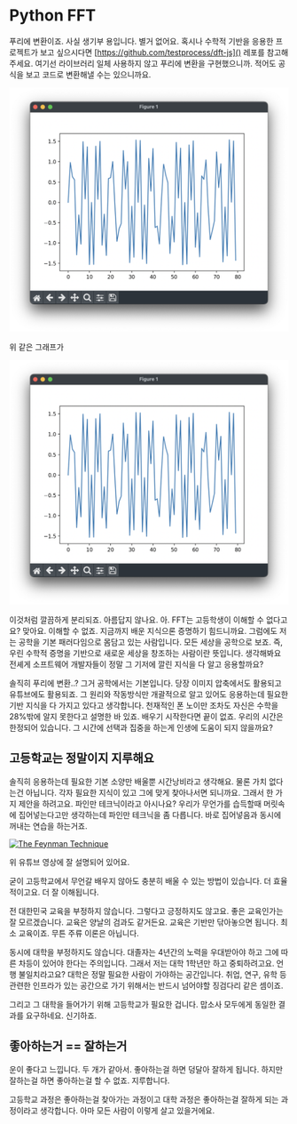 # Python FFT

푸리에 변환이죠. 사실 생기부 용입니다. 별거 없어요. 혹시나 수학적 기반을 응용한 프로젝트가 보고 싶으시다면 [https://github.com/testprocess/dft-js]() 레포를 참고해주세요. 여기선 라이브러리 일체 사용하지 않고 푸리에 변환을 구현했으니까. 적어도 공식을 보고 코드로 변환해낼 수는 있으니까요.

![](./Screenshot1.png)

위 같은 그래프가

![](./Screenshot1.png)

이것처럼 깔끔하게 분리되죠. 아름답지 않나요. 아. FFT는 고등학생이 이해할 수 없다고요? 맞아요. 이해할 수 없죠. 지금까지 배운 지식으론 증명하기 힘드니까요. 그럼에도 저는 공학을 기본 패러다임으로 몸담고 있는 사람입니다. 모든 세상을 공학으로 보죠. 즉, 우린 수학적 증명을 기반으로 새로운 세상을 창조하는 사람이란 뜻입니다. 생각해봐요 전셰게 소프트웨어 개발자들이 정말 그 기저에 깔린 지식을 다 알고 응용할까요?

솔직히 푸리에 변환..? 그거 공학에서는 기본입니다. 당장 이미지 압축에서도 활용되고 유튜브에도 활용되죠. 그 원리와 작동방식만 개괄적으로 알고 있어도 응용하는데 필요한 기반 지식을 다 가지고 있다고 생각합니다. 천재적인 폰 노이만 조차도 자신은 수학을 28%밖에 알지 못한다고 설명한 바 있죠. 배우기 시작한다면 끝이 없죠. 우리의 시간은 한정되어 있습니다. 그 시간에 선택과 집중을 하는게 인생에 도움이 되지 않을까요?


## 고등학교는 정말이지 지루해요

솔직히 응용하는데 필요한 기본 소양만 배울뿐 시간낭비라고 생각해요. 물론 가치 없다는건 아닙니다. 각자 필요한 지식이 있고 그에 맞게 찾아나서면 되니까요. 그래서 한 가지 제안을 하려고요. 파인만 테크닉이라고 아시나요? 우리가 무언가를 습득할때 머릿속에 집어넣는다고만 생각하는데 파인만 테크닉을 좀 다릅니다. 바로 집어넣음과 동시에 꺼내는 연습을 하는거죠. 

[![The Feynman Technique
](https://i.ytimg.com/vi/tkm0TNFzIeg/hq720.jpg?sqp=-oaymwEcCNAFEJQDSFXyq4qpAw4IARUAAIhCGAFwAcABBg==&rs=AOn4CLBKfQJpXD5dg_qfWXaaPHgHkWjWyg)](https://www.youtube.com/watch?v=tkm0TNFzIeg&ab_channel=Sprouts)

위 유튜브 영상에 잘 설명되어 있어요.

굳이 고등학교에서 무언갈 배우지 않아도 충분히 배울 수 있는 방법이 있습니다. 더 효율적이고요. 더 잘 이해됩니다. 

전 대한민국 교육을 부정하지 않습니다. 그렇다고 긍정하지도 않고요. 좋은 교육인가는 잘 모르겠습니다. 교육은 양날의 검과도 같거든요. 교육은 기반만 닦아놓으면 됩니다. 최소 교육이죠. 무튼 주류 이론은 아닙니다.

동시에 대학을 부정하지도 않습니다. 대졸자는 4년간의 노력을 우대받아야 하고 그에 따른 차등이 있어야 한다는 주의입니다. 그래서 저는 대학 1학년만 하고 중퇴하려고요. 언행 불일치라고요? 대학은 정말 필요한 사람이 가야하는 공간입니다. 취업, 연구, 유학 등 관련한 인프라가 있는 공간으로 가기 위해서는 반드시 넘어야할 징검다리 같은 셈이죠.

그리고 그 대학을 들어가기 위해 고등학교가 필요한 겁니다. 맙소사 모두에게 동일한 결과를 요구하네요. 신기하죠. 

## 좋아하는거 == 잘하는거 

운이 좋다고 느낍니다. 두 개가 같아서. 좋아하는걸 하면 덩달아 잘하게 됩니다. 하지만 잘하는걸 하면 좋아하는걸 할 수 없죠. 지루합니다.

고등학교 과정은 좋아하는걸 찾아가는 과정이고 대학 과정은 좋아하는걸 잘하게 되는 과정이라고 생각합니다. 아마 모든 사람이 이렇게 살고 있을거에요. 
